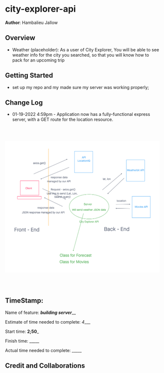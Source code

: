 # city-explorer-api

**Author**: Hambalieu Jallow

## Overview
- Weather (placeholder): As a user of City Explorer, You will be able to see weather info for the city you searched, so that you will know how to pack for an upcoming trip

## Getting Started
- set up my repo and my made sure my server was working properly;



## Change Log
- 01-19-2022 4:59pm - Application now has a fully-functional express server, with a GET route for the location resource.

<br></br>

![WRRC](./wrrcweather.png)


<br></br>


## TimeStamp:

Name of feature: _______________building server_________________

Estimate of time needed to complete: _4____

Start time: __2;50___

Finish time: _____

Actual time needed to complete: _____



## Credit and Collaborations

